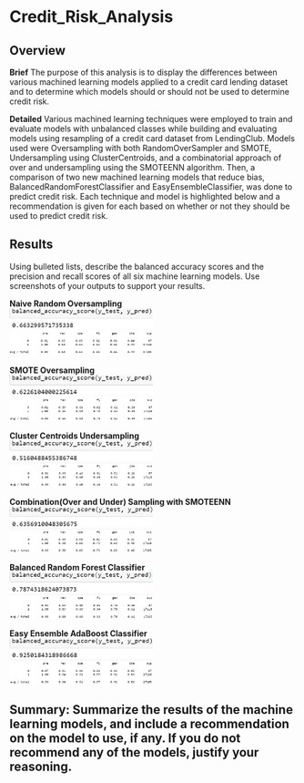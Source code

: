 # Credit_Risk_Analysis

## Overview
**Brief**
The purpose of this analysis is to display the differences between various machined learning models applied to a credit card lending dataset and to determine which models should or should not be used to determine credit risk.

**Detailed**
Various machined learning techniques were employed to train and evaluate models with unbalanced classes while building and evaluating models using resampling of a credit card dataset from LendingClub. Models used were Oversampling with both RandomOverSampler and SMOTE, Undersampling using ClusterCentroids, and a combinatorial approach of over and undersampling using the SMOTEENN algorithm. Then, a comparison of two new machined learning models that reduce bias, BalancedRandomForestClassifier and EasyEnsembleClassifier, was done to predict credit risk. Each technique and model is highlighted below and a recommendation is given for each based on whether or not they should be used to predict credit risk.

## Results 
Using bulleted lists, describe the balanced accuracy scores and the precision and recall scores of all six machine learning models. Use screenshots of your outputs to support your results.

**Naive Random Oversampling**<br>
<img height="50%" width="50%" src="https://github.com/smyoung88/Credit_Risk_Analysis/blob/main/Resources/acc_ran_over.png">
<img height="50%" width="50%" src="https://github.com/smyoung88/Credit_Risk_Analysis/blob/main/Resources/matrix_ran_over.png">

**SMOTE Oversampling**<br>
<img height="50%" width="50%" src="https://github.com/smyoung88/Credit_Risk_Analysis/blob/main/Resources/acc_smote_over.png">
<img height="50%" width="50%" src="https://github.com/smyoung88/Credit_Risk_Analysis/blob/main/Resources/matrix_smote_over.png">

**Cluster Centroids Undersampling**<br>
<img height="50%" width="50%" src="https://github.com/smyoung88/Credit_Risk_Analysis/blob/main/Resources/acc_under_cc.png">
<img height="50%" width="50%" src="https://github.com/smyoung88/Credit_Risk_Analysis/blob/main/Resources/matrix_under_cc.png">

**Combination(Over and Under) Sampling with SMOTEENN**<br>
<img height="50%" width="50%" src="https://github.com/smyoung88/Credit_Risk_Analysis/blob/main/Resources/acc_ov_un_smoteenn.png">
<img height="50%" width="50%" src="https://github.com/smyoung88/Credit_Risk_Analysis/blob/main/Resources/matrix_ov_un_smoteenn.png">

**Balanced Random Forest Classifier**<br>
<img height="50%" width="50%" src="https://github.com/smyoung88/Credit_Risk_Analysis/blob/main/Resources/acc_brf.png">
<img height="50%" width="50%" src="https://github.com/smyoung88/Credit_Risk_Analysis/blob/main/Resources/matrix_brf.png">

**Easy Ensemble AdaBoost Classifier**<br>
<img height="50%" width="50%" src="https://github.com/smyoung88/Credit_Risk_Analysis/blob/main/Resources/acc_boost.png">
<img height="50%" width="50%" src="https://github.com/smyoung88/Credit_Risk_Analysis/blob/main/Resources/matrix_boost.png">

## Summary: Summarize the results of the machine learning models, and include a recommendation on the model to use, if any. If you do not recommend any of the models, justify your reasoning.
